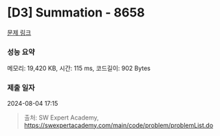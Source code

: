 # [D3] Summation - 8658 

[문제 링크](https://swexpertacademy.com/main/code/problem/problemDetail.do?contestProbId=AW1lwyh6WPwDFARC) 

### 성능 요약

메모리: 19,420 KB, 시간: 115 ms, 코드길이: 902 Bytes

### 제출 일자

2024-08-04 17:15



> 출처: SW Expert Academy, https://swexpertacademy.com/main/code/problem/problemList.do
